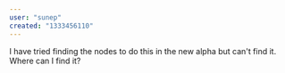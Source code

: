 ```yaml
---
user: "sunep"
created: "1333456110"
---
```


I have tried finding the nodes to do this in the new alpha but can't find it. Where can I find it? 
